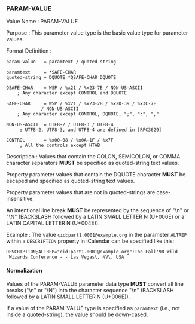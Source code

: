 ### PARAM-VALUE

Value Name
:  PARAM-VALUE

Purpose
:
  This parameter value type is the basic value type for parameter values.

Format Definition
:

```abnf
param-value   = paramtext / quoted-string

paramtext     = *SAFE-CHAR
quoted-string = DQUOTE *QSAFE-CHAR DQUOTE

QSAFE-CHAR    = WSP / %x21 / %x23-7E / NON-US-ASCII
    ; Any character except CONTROL and DQUOTE

SAFE-CHAR     = WSP / %x21 / %x23-2B / %x2D-39 / %x3C-7E
             / NON-US-ASCII
    ; Any character except CONTROL, DQUOTE, ";", ":", ","

NON-US-ASCII  = UTF8-2 / UTF8-3 / UTF8-4
     ; UTF8-2, UTF8-3, and UTF8-4 are defined in [RFC3629]

CONTROL       = %x00-08 / %x0A-1F / %x7F
     ; All the controls except HTAB
```

Description
:
  Values that contain the COLON, SEMICOLON, or COMMA character separators **MUST**
  be specified as quoted-string text values.

  Property parameter values that contain the DQUOTE character **MUST** be escaped
  and specified as quoted-string text values.

  Property parameter values that are not in quoted-strings are case-insensitive.

  An intentional line break **MUST** be represented by the sequence of "\n" or "\N"
  (BACKSLASH followed by a LATIN SMALL LETTER N (U+006E) or
  a LATIN CAPITAL LETTER N (U+004E)).


Example
:
  The value `cid:part1.0001@example.org` in the parameter `ALTREP` within a
  `DESCRIPTION` property in iCalendar can be specified like this:

```
DESCRIPTION;ALTREP="cid:part1.0001@example.org":The Fall'98 Wild
 Wizards Conference - - Las Vegas\, NV\, USA
```

#### Normalization

Values of the PARAM-VALUE parameter data type **MUST** convert all line breaks ("\n" or "\N") into
the character sequence "\n" (BACKSLASH followed by a LATIN SMALL LETTER N (U+006E)).

If a value of the PARAM-VALUE type is specified as `paramtext` (i.e., not inside a quoted-string),
the value should be down-cased.
